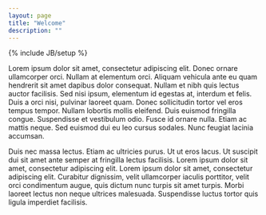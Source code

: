 ```yaml
---
layout: page
title: "Welcome"
description: ""
---
```

{% include JB/setup %}

Lorem ipsum dolor sit amet, consectetur adipiscing elit. Donec ornare ullamcorper orci. Nullam at elementum orci. Aliquam vehicula ante eu quam hendrerit sit amet dapibus dolor consequat. Nullam et nibh quis lectus auctor facilisis. Sed nisi ipsum, elementum id egestas at, interdum et felis. Duis a orci nisi, pulvinar laoreet quam. Donec sollicitudin tortor vel eros tempus tempor. Nullam lobortis mollis eleifend. Duis euismod fringilla congue. Suspendisse et vestibulum odio. Fusce id ornare nulla. Etiam ac mattis neque. Sed euismod dui eu leo cursus sodales. Nunc feugiat lacinia accumsan.

Duis nec massa lectus. Etiam ac ultricies purus. Ut ut eros lacus. Ut suscipit dui sit amet ante semper at fringilla lectus facilisis. Lorem ipsum dolor sit amet, consectetur adipiscing elit. Lorem ipsum dolor sit amet, consectetur adipiscing elit. Curabitur dignissim, velit ullamcorper iaculis porttitor, velit orci condimentum augue, quis dictum nunc turpis sit amet turpis. Morbi laoreet lectus non neque ultrices malesuada. Suspendisse luctus tortor quis ligula imperdiet facilisis.

